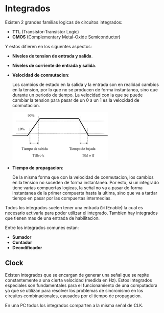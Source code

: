 # Integrados

Existen 2 grandes familias logicas de circuitos integrados:

- **TTL** (Transistor-Transistor Logic)
- **CMOS** (Complementary Metal-Oxide Semiconductor)

Y estos difieren en los siguentes aspectos:

- **Niveles de tension de entrada y salida**.

- **Niveles de corriente de entrada y salida**.

- **Velocidad de conmutacion**: 

  Los cambios de estado en la salida y la entrada son en realidad cambios en la tension, por lo que no se producen de forma instantanea, sino que durante un periodo de tiempo. La velocidad con la que se puede cambiar la tension para pasar de un 0 a un 1 es la velocidad de conmutacion.

  <img src="Resources/image-20191029203620792.png" alt="image-20191029203620792" style="zoom: 50%;" />

- **Tiempo de propagacion**:

  De la misma forma que con la velocidad de conmutacion, los cambios en la tension no suceden de forma instantanea. Por esto, si un integrado tiene varias compuertas logicas, la señal no va a pasar de forma instantanea de la primer compuerta hasta la ultima, sino que va a tardar tiempo en pasar por las compuertas intermedias.

Todos los integrados suelen tener una entrada `EN` (Enable) la cual es necesario activarla para poder utilizar el integrado. Tambien hay integrados que tienen mas de una entrada de habilitacion.

Entre los integrados comunes estan:

- **Sumador**
- **Contador**
- **Decodificador**

## Clock

Existen integrados que se encargan de generar una señal que se repite constantemente a una cierta velocidad (medida en Hz). Estos integrados especiales son fundamentales para el funcionamiento de una computadora ya que se utilizan para resolver los problemas de sincronismo en los circuitos combinacionales, causados por el tiempo de propagacion.

En una PC todos los integrados comparten a la misma señal de CLK.











